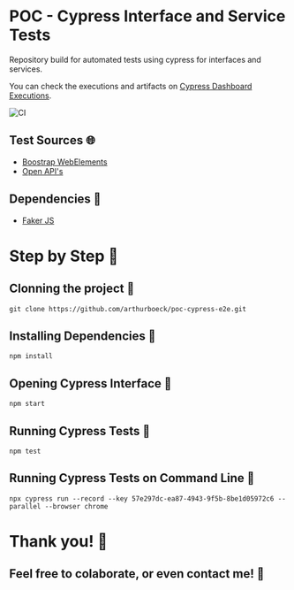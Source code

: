 # POC - Cypress Interface and Service Tests

Repository build for automated tests using cypress for  interfaces and services.

You can check the executions and artifacts on [Cypress Dashboard Executions](https://dashboard.cypress.io/projects/fnss6o/runs).

![CI](https://github.com/arthurboeck/poc-cypress-e2e/workflows/CI/badge.svg?branch=master)

## Test Sources :globe_with_meridians:
* [Boostrap WebElements](https://www.grocerycrud.com/demo/bootstrap_theme_v4/)
* [Open API's](https://any-api.com/)

## Dependencies :wrench:
* [Faker JS](https://github.com/marak/Faker.js/)

# Step by Step :pencil:

## Clonning the project :art:

```
git clone https://github.com/arthurboeck/poc-cypress-e2e.git
```

## Installing Dependencies :pushpin:

```
npm install
```

## Opening Cypress Interface :dizzy:

```
npm start
```

## Running Cypress Tests :rocket:

```
npm test
```

## Running Cypress Tests on Command Line :rocket:

```
npx cypress run --record --key 57e297dc-ea87-4943-9f5b-8be1d05972c6 --parallel --browser chrome
```

# Thank you! :beers:
## Feel free to colaborate, or even contact me! :tada:
